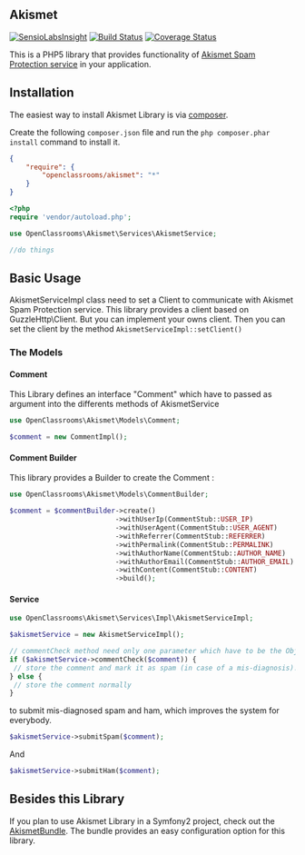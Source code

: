 Akismet
-------
[![SensioLabsInsight](https://insight.sensiolabs.com/projects/dbe229b7-2d94-4b89-ae1b-94acb80ee91d/mini.png)](https://insight.sensiolabs.com/projects/dbe229b7-2d94-4b89-ae1b-94acb80ee91d)
[![Build Status](https://travis-ci.org/OpenClassrooms/Akismet.svg)](https://travis-ci.org/OpenClassrooms/Akismet)
[![Coverage Status](https://coveralls.io/repos/OpenClassrooms/Akismet/badge.svg?branch=master)](https://coveralls.io/r/OpenClassrooms/Akismet?branch=master)

This is a PHP5 library that provides functionality of [Akismet Spam Protection service](https://akismet.com/) in your application.

## Installation
The easiest way to install Akismet Library is via [composer](http://getcomposer.org/).

Create the following `composer.json` file and run the `php composer.phar install` command to install it.

```json
{
    "require": {
        "openclassrooms/akismet": "*"
    }
}
```
```php
<?php
require 'vendor/autoload.php';

use OpenClassrooms\Akismet\Services\AkismetService;

//do things
```

## Basic Usage
AkismetServiceImpl class need to set a Client to communicate with Akismet Spam Protection service. This library provides a client based on GuzzleHttp\Client. But you can implement your owns client. Then you can set the client by the method ```AkismetServiceImpl::setClient()```

### The Models
#### Comment
This Library defines an interface "Comment" which have to passed as argument into the differents methods of AkismetService
```php
use OpenClassrooms\Akismet\Models\Comment;

$comment = new CommentImpl();
```
#### Comment Builder
This library provides a Builder to create the Comment : 
```php
use OpenClassrooms\Akismet\Models\CommentBuilder;

$comment = $commentBuilder->create()
                          ->withUserIp(CommentStub::USER_IP)
                          ->withUserAgent(CommentStub::USER_AGENT)
                          ->withReferrer(CommentStub::REFERRER)
                          ->withPermalink(CommentStub::PERMALINK)
                          ->withAuthorName(CommentStub::AUTHOR_NAME)
                          ->withAuthorEmail(CommentStub::AUTHOR_EMAIL)
                          ->withContent(CommentStub::CONTENT)
                          ->build();
```
#### Service
```php
use OpenClassrooms\Akismet\Services\Impl\AkismetServiceImpl;

$akismetService = new AkismetServiceImpl();

// commentCheck method need only one parameter which have to be the Object Comment to check
if ($akismetService->commentCheck($comment)) {
 // store the comment and mark it as spam (in case of a mis-diagnosis).
} else {
 // store the comment normally
}
```
to submit mis-diagnosed spam and ham, which improves the system for everybody.
```php
$akismetService->submitSpam($comment);
```
And
```php
$akismetService->submitHam($comment);
```

## Besides this Library
If you plan to use Akismet Library in a Symfony2 project, check out the [AkismetBundle](https://github.com/OpenClassrooms/AkismetBundle). The bundle provides an easy configuration option for this library.
